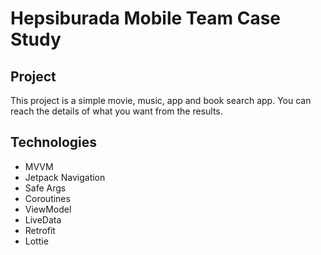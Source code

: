 # Hepsiburada Mobile Team Case Study 

## Project

This project is a simple movie, music, app and book search app. You can reach the details of what you want from the results.

## Technologies

- MVVM
- Jetpack Navigation
- Safe Args
- Coroutines
- ViewModel
- LiveData
- Retrofit
- Lottie

